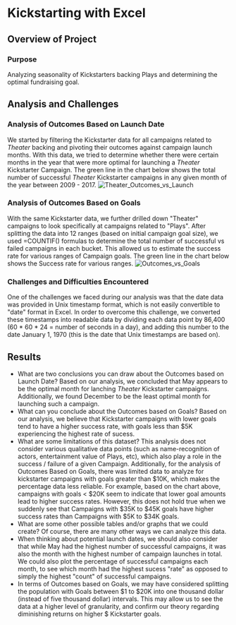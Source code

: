 # Kickstarting with Excel

## Overview of Project

### Purpose
Analyzing seasonality of Kickstarters backing Plays and determining the optimal fundraising goal.
## Analysis and Challenges

### Analysis of Outcomes Based on Launch Date
We started by filtering the Kickstarter data for all campaigns related to _Theater_ backing and pivoting their outcomes against campaign launch months. With this data, we tried to determine whether there were certain months in the year that were more optimal for launching a _Theater_ Kickstarter Campaign. The green line in the chart below shows the total number of successful _Theater_ Kickstarter campaigns in any given month of the year between 2009 - 2017.
![Theater_Outcomes_vs_Launch](https://user-images.githubusercontent.com/97985062/151686984-2c2dbad8-b476-4a4b-9b60-a1a12694e6d8.png)

### Analysis of Outcomes Based on Goals
With the same Kickstarter data, we further drilled down "Theater" campaigns to look specifically at campaigns related to "Plays". After splitting the data into 12 ranges (based on initial campaign goal size), we used =COUNTIF() formulas to determine the total number of successful vs failed campaigns in each bucket. This allowed us to estimate the success rate for various ranges of Campaign goals. The green line in the chart below shows the Success rate for various ranges.
![Outcomes_vs_Goals](https://user-images.githubusercontent.com/97985062/151687535-0d98ff5a-6c99-4498-be16-86f14a410e7e.png)

### Challenges and Difficulties Encountered
One of the challenges we faced during our analysis was that the date data was provided in Unix timestamp format, which is not easily convertible to "date" format in Excel. In order to overcome this challenge, we converted these timestamps into readable data by dividing each data point by 86,400 (60 * 60 * 24 = number of seconds in a day), and adding this number to the date January 1, 1970 (this is the date that Unix timestamps are based on).

## Results

- What are two conclusions you can draw about the Outcomes based on Launch Date?
Based on our analysis, we concluded that May appears to be the optimal month for lanching _Theater_ Kickstarter campaigns. Additionally, we found December to be the least optimal month for launching such a campaign.   
- What can you conclude about the Outcomes based on Goals?
Based on our analysis, we believe that Kickstarter campaigns with lower goals tend to have a higher success rate, with goals less than $5K experiencing the highest rate of sucess.
- What are some limitations of this dataset?
This analysis does not consider various qualitative data points (such as name-recognition of actors, entertainment value of Plays, etc), which also play a role in the success / failure of a given Campaign. Additionally, for the analysis of Outcomes Based on Goals, there was limited data to analyze for kickstarter campaigns with goals greater than $10K, which makes the percentage data less reliable. For example, based on the chart above, campaigns with goals < $20K seem to indicate that lower goal amounts lead to higher success rates. However, this does not hold true when we suddenly see that Campaigns with $35K to $45K goals have higher success rates than Campaigns with $5K to $34K goals. 
- What are some other possible tables and/or graphs that we could create?
Of course, there are many other ways we can analyze this data. 
- When thinking about potential launch dates, we should also consider that while May had the highest number of successful campaigns, it was also the month with the highest number of campaign launches in total. We could also plot the percentage of successful campaigns each month, to see which month had the highest sucess "rate" as opposed to simply the highest "count" of successful campaigns. 
- In terms of Outcomes based on Goals, we may have considered splitting the population with Goals between $1 to $20K into one thousand dollar (instead of five thousand dollar) intervals. This may allow us to see the data at a higher level of granularity, and confirm our theory regarding diminishing returns on higher $ Kickstarter goals. 

